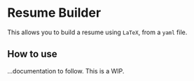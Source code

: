 # Resume Builder

This allows you to build a resume using `LaTeX`, from a `yaml` file.

## How to use

...documentation to follow.  This is a WIP.
